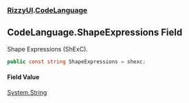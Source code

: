 ### [RizzyUI](RizzyUI 'RizzyUI').[CodeLanguage](RizzyUI.CodeLanguage 'RizzyUI.CodeLanguage')

## CodeLanguage.ShapeExpressions Field

Shape Expressions (ShExC).

```csharp
public const string ShapeExpressions = shexc;
```

#### Field Value
[System.String](https://docs.microsoft.com/en-us/dotnet/api/System.String 'System.String')